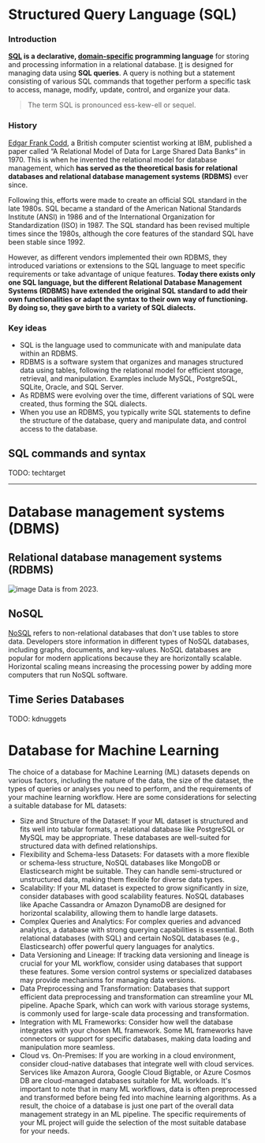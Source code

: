 # Structured Query Language (SQL)

### Introduction

**[SQL][aws] is a declarative, [domain-specific][datacamp] programming language** for storing and processing information in a relational database. [It][datacamp] is designed for managing data using **SQL queries**. A query is nothing but a statement consisting of various SQL commands that together perform a specific task to access, manage, modify, update, control, and organize your data.

> The term SQL is pronounced ess-kew-ell or sequel.

### History

[Edgar Frank Codd][datacamp], a British computer scientist working at IBM, published a paper called “A Relational Model of Data for Large Shared Data Banks” in 1970. This is when he invented the relational model for database management, which **has served as the theoretical basis for relational databases and relational database management systems (RDBMS)** ever since. 

Following this, efforts were made to create an official SQL standard in the late 1980s. SQL became a standard of the American National Standards Institute (ANSI) in 1986 and of the International Organization for Standardization (ISO) in 1987. The SQL standard has been revised multiple times since the 1980s, although the core features of the standard SQL have been stable since 1992.

However, as different vendors implemented their own RDBMS, they introduced variations or extensions to the SQL language to meet specific requirements or take advantage of unique features. **Today there exists only one SQL language, but the different Relational Database Management Systems (RDBMS) have extended the original SQL standard to add their own functionalities or adapt the syntax to their own way of functioning. By doing so, they gave birth to a variety of SQL dialects.**

### Key ideas

- SQL is the language used to communicate with and manipulate data within an RDBMS.
- RDBMS is a software system that organizes and manages structured data using tables, following the relational model for efficient storage, retrieval, and manipulation. Examples include MySQL, PostgreSQL, SQLite, Oracle, and SQL Server.
- As RDBMS were evolving over the time, different variations of SQL were created, thus forming the SQL dialects.
- When you use an RDBMS, you typically write SQL statements to define the structure of the database, query and manipulate data, and control access to the database.

## SQL commands and syntax

TODO: techtarget

---

# Database management systems (DBMS)

## Relational database management systems (RDBMS)

![image](https://github.com/tapyu/database-lessons/assets/22801918/29b687af-9931-4536-b4cc-f6f85438b0dd)
Data is from 2023.


## NoSQL

[NoSQL][aws] refers to non-relational databases that don't use tables to store data. Developers store information in different types of NoSQL databases, including graphs, documents, and key-values. NoSQL databases are popular for modern applications because they are horizontally scalable. Horizontal scaling means increasing the processing power by adding more computers that run NoSQL software.

## Time Series Databases

TODO: kdnuggets

# Database for Machine Learning

The choice of a database for Machine Learning (ML) datasets depends on various factors, including the nature of the data, the size of the dataset, the types of queries or analyses you need to perform, and the requirements of your machine learning workflow. Here are some considerations for selecting a suitable database for ML datasets:

- Size and Structure of the Dataset: If your ML dataset is structured and fits well into tabular formats, a relational database like PostgreSQL or MySQL may be appropriate. These databases are well-suited for structured data with defined relationships.
- Flexibility and Schema-less Datasets: For datasets with a more flexible or schema-less structure, NoSQL databases like MongoDB or Elasticsearch might be suitable. They can handle semi-structured or unstructured data, making them flexible for diverse data types.
- Scalability: If your ML dataset is expected to grow significantly in size, consider databases with good scalability features. NoSQL databases like Apache Cassandra or Amazon DynamoDB are designed for horizontal scalability, allowing them to handle large datasets.
- Complex Queries and Analytics: For complex queries and advanced analytics, a database with strong querying capabilities is essential. Both relational databases (with SQL) and certain NoSQL databases (e.g., Elasticsearch) offer powerful query languages for analytics.
- Data Versioning and Lineage: If tracking data versioning and lineage is crucial for your ML workflow, consider using databases that support these features. Some version control systems or specialized databases may provide mechanisms for managing data versions.
- Data Preprocessing and Transformation: Databases that support efficient data preprocessing and transformation can streamline your ML pipeline. Apache Spark, which can work with various storage systems, is commonly used for large-scale data processing and transformation.
- Integration with ML Frameworks: Consider how well the database integrates with your chosen ML framework. Some ML frameworks have connectors or support for specific databases, making data loading and manipulation more seamless.
- Cloud vs. On-Premises: If you are working in a cloud environment, consider cloud-native databases that integrate well with cloud services. Services like Amazon Aurora, Google Cloud Bigtable, or Azure Cosmos DB are cloud-managed databases suitable for ML workloads.
It's important to note that in many ML workflows, data is often preprocessed and transformed before being fed into machine learning algorithms. As a result, the choice of a database is just one part of the overall data management strategy in an ML pipeline. The specific requirements of your ML project will guide the selection of the most suitable database for your needs.

[datacamp]: https://www.datacamp.com/blog/is-sql-a-programming-language
[datacamp1]: https://www.datacamp.com/blog/sql-server-postgresql-mysql-whats-the-difference-where-do-i-start
[aws]: https://aws.amazon.com/what-is/sql/#:~:text=Structured%20query%20language%20(SQL)%20is,relationships%20between%20the%20data%20values.
